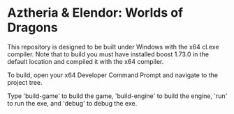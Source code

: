 # Aztheria & Elendor: Worlds of Dragons

This repository is designed to be built under Windows with the x64 cl.exe compiler. Note that to build you must have installed boost 1.73.0 in the default location and compiled it with the x64 compiler.

To build, open your x64 Developer Command Prompt and navigate to the project tree.

Type 'build-game' to build the game, 'build-engine' to build the engine, 'run' to run the exe, and 'debug' to debug the exe.
